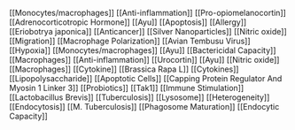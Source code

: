 [[Monocytes/macrophages]]
[[Anti-inflammation]]
[[Pro-opiomelanocortin]]
[[Adrenocorticotropic Hormone]]
[[Ayu]]
[[Apoptosis]]
[[Allergy]]
[[Eriobotrya japonica]]
[[Anticancer]]
[[Silver Nanoparticles]]
[[Nitric oxide]]
[[Migration]]
[[Macrophage Polarization]]
[[Avian Tembusu Virus]]
[[Hypoxia]]
[[Monocytes/macrophages]]
[[Ayu]]
[[Bactericidal Capacity]]
[[Macrophages]]
[[Anti-inflammation]]
[[Urocortin]]
[[Ayu]]
[[Nitric oxide]]
[[Macrophages]]
[[Cytokine]]
[[Brassica Rapa L]]
[[Cytokines]]
[[Lipopolysaccharide]]
[[Apoptotic Cells]]
[[Capping Protein Regulator And Myosin 1 Linker 3]]
[[Probiotics]]
[[Tak1]]
[[Immune Stimulation]]
[[Lactobacillus Brevis]]
[[Tuberculosis]]
[[Lysosome]]
[[Heterogeneity]]
[[Endocytosis]]
[[M. Tuberculosis]]
[[Phagosome Maturation]]
[[Endocytic Capacity]]
